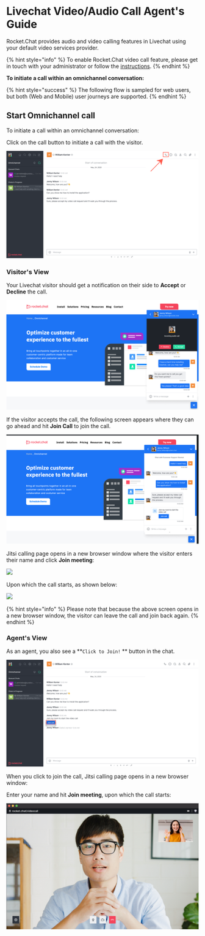 # Livechat Video/Audio Call Agent's Guide

Rocket.Chat provides audio and video calling features in Livechat using your default video services provider.

{% hint style="info" %}
To enable Rocket.Chat video call feature, please get in touch with your administrator or follow the [instructions](https://docs.rocket.chat/guides/administration/settings/video-conference-admin-guide/omnichannel-video-audio-call-admins-guide).
{% endhint %}

**To initiate a call within an omnichannel conversation:**

{% hint style="success" %}
The following flow is sampled for web users, but both (Web and Mobile) user journeys are supported.
{% endhint %}

## Start Omnichannel call

To initiate a call within an omnichannel conversation:

Click on the call button to initiate a call with the visitor.

![](../../.gitbook/assets/purpledevil0.png)

### Visitor's View

Your Livechat visitor should get a notification on their side to **Accept** or **Decline** the call.

![](../../.gitbook/assets/purpledevil10.png)

If the visitor accepts the call, the following screen appears where they can go ahead and hit **Join Call** to join the call.

![](../../.gitbook/assets/purpledevil300.png)

Jitsi calling page opens in a new browser window where the visitor enters their name and click **Join meeting**:

![](../../.gitbook/assets/2021-12-08\_18-57-02.png)

Upon which the call starts, as shown below:

![](<../../.gitbook/assets/2021-12-08\_19-00-51 (1) (1) (1) (4) (2) (1) (1) (5).png>)

{% hint style="info" %}
Please note that because the above screen opens in a new browser window, the visitor can leave the call and join back again.
{% endhint %}

### Agent's View

As an agent, you also see a \*\*`Click to Join!` \*\* button in the chat.

![](../../.gitbook/assets/purpledevil400.png)

When you click to join the call, Jitsi calling page opens in a new browser window:

Enter your name and hit **Join meeting**, upon which the call starts:

![](../../.gitbook/assets/purpledevil500.png)
